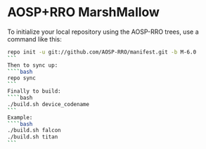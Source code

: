 AOSP+RRO MarshMallow
===========

To initialize your local repository using the AOSP-RRO trees, use a command like this:
````bash
repo init -u git://github.com/AOSP-RRO/manifest.git -b M-6.0
```
Then to sync up:
````bash
repo sync
```
Finally to build:
````bash
./build.sh device_codename
```
Example:
````bash
./build.sh falcon
./build.sh titan
```
